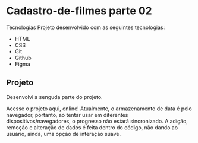 # Cadastro-de-filmes parte 02
Tecnologias
Projeto desenvolvido com as seguintes tecnologias:

- HTML
- CSS
- Git
- Github
- Figma
## Projeto
Desenvolvi a senguda parte do projeto.

Acesse o projeto aqui, online!
Atualmente, o armazenamento de data é pelo navegador, portanto, ao tentar usar em diferentes dispositivos/navegadores, o progresso não estará sincronizado. A adição, remoção e alteração de dados é feita dentro do código, não dando ao usuário, ainda, uma opção de interação suave.

